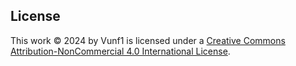 ## License
This work © 2024 by Vunf1 is licensed under a [Creative Commons Attribution-NonCommercial 4.0 International License](https://creativecommons.org/licenses/by-nc/4.0/).